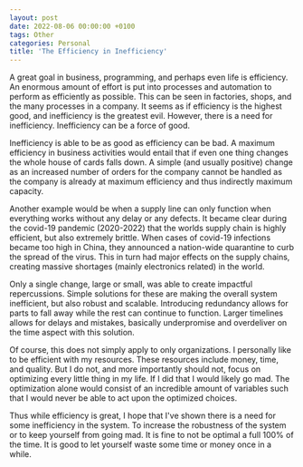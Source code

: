 ```yaml
---
layout: post
date: 2022-08-06 00:00:00 +0100
tags: Other
categories: Personal
title: 'The Efficiency in Inefficiency'
---
```


A great goal in business, programming, and perhaps even life is efficiency. An enormous amount of effort is put into processes and automation to perform as efficiently as possible. This can be seen in factories, shops, and the many processes in a company. It seems as if efficiency is the highest good, and inefficiency is the greatest evil. However, there is a need for inefficiency. Inefficiency can be a force of good. 

Inefficiency is able to be as good as efficiency can be bad. A maximum efficiency in business activities would entail that if even one thing changes the whole house of cards falls down. A simple (and usually positive) change as an increased number of orders for the company cannot be handled as the company is already at maximum efficiency and thus indirectly maximum capacity.

Another example would be when a supply line can only function when everything works without any delay or any defects. It became clear during the covid-19 pandemic (2020-2022) that the worlds supply chain is highly efficient, but also extremely brittle. When cases of covid-19 infections became too high in China, they announced a nation-wide quarantine to curb the spread of the virus. This in turn had major effects on the supply chains, creating massive shortages (mainly electronics related) in the world.

Only a single change, large or small, was able to create impactful repercussions. Simple solutions for these are making the overall system inefficient, but also robust and scalable. Introducing redundancy allows for parts to fall away while the rest can continue to function. Larger timelines allows for delays and mistakes, basically underpromise and overdeliver on the time aspect with this solution.

Of course, this does not simply apply to only organizations. I personally like to be efficient with my resources. These resources include money, time, and quality. But I do not, and more importantly should not, focus on optimizing every little thing in my life. If I did that I would likely go mad. The optimization alone would consist of an incredible amount of variables such that I would never be able to act upon the optimized choices.

Thus while efficiency is great, I hope that I've shown there is a need for some inefficiency in the system. To increase the robustness of the system or to keep yourself from going mad. It is fine to not be optimal a full 100% of the time. It is good to let yourself waste some time or money once in a while.
